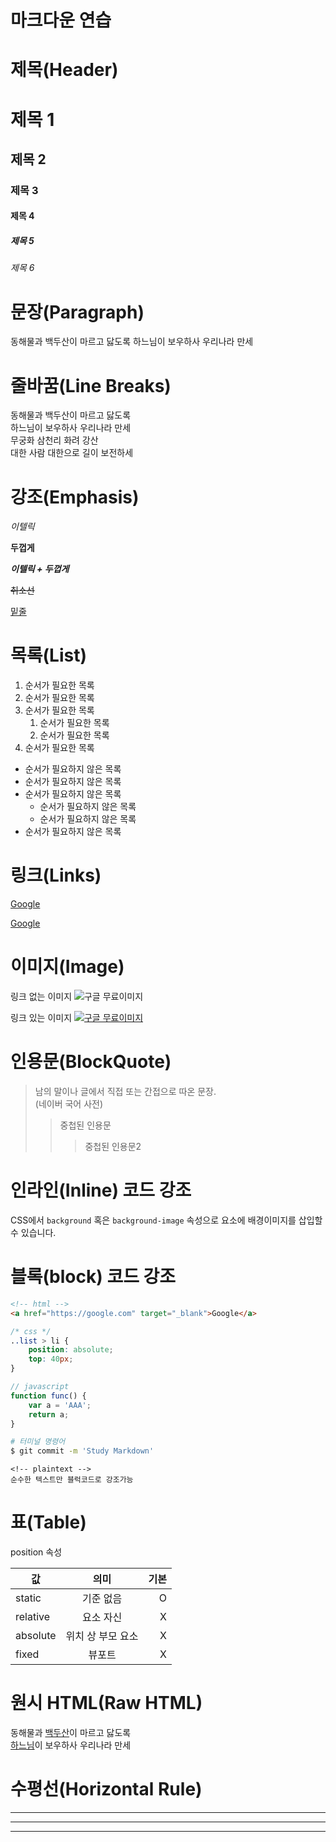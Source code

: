 <!-- 마크다운 문법이 html 문법으로 변환되어서 동작 -->
# 마크다운 연습

# 제목(Header)

# 제목 1
## 제목 2
### 제목 3
#### 제목 4
##### 제목 5
###### 제목 6

# 문장(Paragraph)

동해물과 백두산이 마르고 닳도록
하느님이 보우하사 우리나라 만세

# 줄바꿈(Line Breaks)
<!-- 줄바꿈 = Space 두 번 입력 -->
동해물과 백두산이 마르고 닳도록  
하느님이 보우하사 우리나라 만세  
무궁화 삼천리 화려 강산  
대한 사람 대한으로 길이 보전하세  

# 강조(Emphasis)

<!-- _(내용)_ -->
_이텔릭_  
<!-- **(내용)** -->
**두껍게**  

**_이텔릭 + 두껍게_**
  <!-- ~~(내용)~~  -->
~~취소선~~    
<!-- <u>(내용)</u> -->
<u>밑줄</u>

# 목록(List)
<!-- 1.으로 반복해도 화면에선 1,2,3으로 완성됨 
    ol태그 대신 1.만 적어도 순서가 생긴다. 
    들여쓰기로 소목록 생김-->
1. 순서가 필요한 목록
1. 순서가 필요한 목록
1. 순서가 필요한 목록
    1. 순서가 필요한 목록
    1. 순서가 필요한 목록 
1. 순서가 필요한 목록 

- 순서가 필요하지 않은 목록
- 순서가 필요하지 않은 목록
- 순서가 필요하지 않은 목록
    - 순서가 필요하지 않은 목록
    - 순서가 필요하지 않은 목록
- 순서가 필요하지 않은 목록

# 링크(Links)
<!-- a태그 -->
<a href="https://google.com" title="구글로 이동">Google</a>
<!-- [타이틀](링크 "title") -->
[Google](https://google.com "구글로 이동")

<!-- a태그는 target 속성이있지만 markdown엔 없다.-->

# 이미지(Image)
<!-- ![]() -->
링크 없는 이미지
![구글 무료이미지](https://postfiles.pstatic.net/MjAyMjA1MjNfMzUg/MDAxNjUzMjk2OTU3NDMw.IvqyLYEswAOkrnv9VS2FYtPvRmdCGEkpS42-0UYk6NQg.9KwvyxOQYVxbe0Fdxxn1o9wRZ_VydC5h4IJsKZZkcIsg.JPEG.rzena95/%ED%95%98%EB%8A%98.jpg?type=w773)  
<!-- 링크 삽입할땐 [] 안에 그대로 넣기 -->
링크 있는 이미지
[![구글 무료이미지](https://postfiles.pstatic.net/MjAyMjA1MjNfMzUg/MDAxNjUzMjk2OTU3NDMw.IvqyLYEswAOkrnv9VS2FYtPvRmdCGEkpS42-0UYk6NQg.9KwvyxOQYVxbe0Fdxxn1o9wRZ_VydC5h4IJsKZZkcIsg.JPEG.rzena95/%ED%95%98%EB%8A%98.jpg?type=w773)  ](http://google.com "구글로 이동")

# 인용문(BlockQuote)
<!--  > 해서 -->
> 남의 말이나 글에서 직접 또는 간접으로 따온 문장.  
> (네이버 국어 사전)
>> 중첩된 인용문  
>>> 중첩된 인용문2

# 인라인(Inline) 코드 강조
<!-- `(내용)` -->
CSS에서 `background` 혹은
`background-image` 속성으로 요소에 배경이미지를
삽입할 수 있습니다.

# 블록(block) 코드 강조
<!-- ```(언어)(내용)``` -->
```html
<!-- html -->
<a href="https://google.com" target="_blank">Google</a>
```

```css
/* css */
..list > li {
    position: absolute;
    top: 40px;
}
```

```javascript
// javascript
function func() {
    var a = 'AAA';
    return a;
}
```

```bash
# 터미널 명령어
$ git commit -m 'Study Markdown'
```
```plaintext
<!-- plaintext -->
순수한 텍스트만 블럭코드로 강조가능
```

# 표(Table)
<!-- --왼쪽정렬, :--: 가운데정렬 , --: 우측정렬 -->
position 속성

값  | 의미 | 기본
--|:--:|--:
static| 기준 없음 | O
relative | 요소 자신 | X
absolute | 위치 상 부모 요소 | X
fixed | 뷰포트 | X

# 원시 HTML(Raw HTML)
<!-- Markdown 에서 HTMl언어로 변환되기이전에 직접 HTML 문법을 사용하는 것 -->
동해물과 <u>백두산</u>이 마르고 닳도록<br />
<span style="text-decoration: underline;">하느님</span>이 보우하사 우리나라 만세

<!-- target, Image속성 등 Markdown에 없는 속성을 직접 사용해서 출력할 수 있다 -->

# 수평선(Horizontal Rule)

--- 
***
___